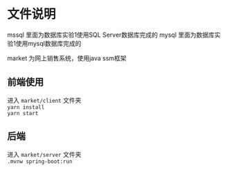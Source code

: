# 文件说明
mssql 里面为数据库实验1使用SQL Server数据库完成的
mysql 里面为数据库实验1使用mysql数据库完成的

market 为网上销售系统，使用java ssm框架  

## 前端使用
进入 ``market/client`` 文件夹  
``yarn install``  
``yarn start``

## 后端
进入 ``market/server`` 文件夹  
``.mvnw spring-boot:run``
